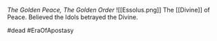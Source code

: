 *The Golden Peace, The Golden Order*
![[Essolus.png]]
The [[Divine]] of Peace. Believed the Idols betrayed the Divine.

#dead #EraOfApostasy 